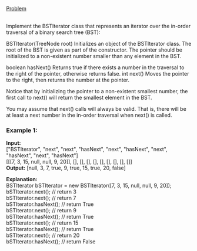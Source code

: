 [Problem](https://leetcode.com/problems/binary-search-tree-iterator/description/?envType=study-plan-v2&envId=top-interview-150)<br/><br/>

Implement the BSTIterator class that represents an iterator over the in-order traversal of a binary search tree (BST):<br/>

BSTIterator(TreeNode root) Initializes an object of the BSTIterator class. The root of the BST is given as part of the constructor. The pointer should be initialized to a non-existent number smaller than any element in the BST.<br/>

boolean hasNext() Returns true if there exists a number in the traversal to the right of the pointer, otherwise returns false.
int next() Moves the pointer to the right, then returns the number at the pointer.<br/>

Notice that by initializing the pointer to a non-existent smallest number, the first call to next() will return the smallest element in the BST.<br/>

You may assume that next() calls will always be valid. That is, there will be at least a next number in the in-order traversal when next() is called.<br/>

 

### Example 1:


**Input:**<br/>
["BSTIterator", "next", "next", "hasNext", "next", "hasNext", "next", "hasNext", "next", "hasNext"]<br/>
[[[7, 3, 15, null, null, 9, 20]], [], [], [], [], [], [], [], [], []]<br/>
**Output:**
[null, 3, 7, true, 9, true, 15, true, 20, false]<br/>

**Explanation:**<br/>
BSTIterator bSTIterator = new BSTIterator([7, 3, 15, null, null, 9, 20]);<br/>
bSTIterator.next();    // return 3<br/>
bSTIterator.next();    // return 7<br/>
bSTIterator.hasNext(); // return True<br/>
bSTIterator.next();    // return 9<br/>
bSTIterator.hasNext(); // return True<br/>
bSTIterator.next();    // return 15<br/>
bSTIterator.hasNext(); // return True<br/>
bSTIterator.next();    // return 20<br/>
bSTIterator.hasNext(); // return False<br/>